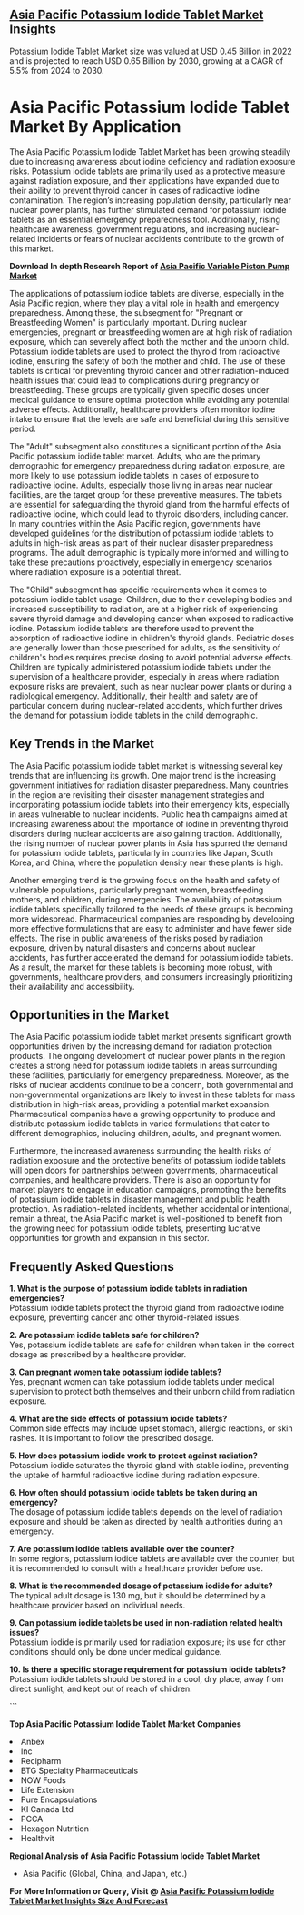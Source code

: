 <h2><a href="https://www.verifiedmarketreports.com/download-sample/?rid=349942&amp;utm_source=Github-Feb&amp;utm_medium=219" target="_blank">Asia Pacific Potassium Iodide Tablet Market</a> Insights</h2><p>Potassium Iodide Tablet Market size was valued at USD 0.45 Billion in 2022 and is projected to reach USD 0.65 Billion by 2030, growing at a CAGR of 5.5% from 2024 to 2030.</p><p><h1>Asia Pacific Potassium Iodide Tablet Market By Application</h1> <p>The Asia Pacific Potassium Iodide Tablet Market has been growing steadily due to increasing awareness about iodine deficiency and radiation exposure risks. Potassium iodide tablets are primarily used as a protective measure against radiation exposure, and their applications have expanded due to their ability to prevent thyroid cancer in cases of radioactive iodine contamination. The region’s increasing population density, particularly near nuclear power plants, has further stimulated demand for potassium iodide tablets as an essential emergency preparedness tool. Additionally, rising healthcare awareness, government regulations, and increasing nuclear-related incidents or fears of nuclear accidents contribute to the growth of this market.</p> <p><p><strong>Download In depth Research Report of <a href="https://www.verifiedmarketreports.com/download-sample/?rid=236118&amp;utm_source=Pulse-Dec&amp;utm_medium=219" target="_blank">Asia Pacific Variable Piston Pump Market</a></strong></p></p> <p>The applications of potassium iodide tablets are diverse, especially in the Asia Pacific region, where they play a vital role in health and emergency preparedness. Among these, the subsegment for "Pregnant or Breastfeeding Women" is particularly important. During nuclear emergencies, pregnant or breastfeeding women are at high risk of radiation exposure, which can severely affect both the mother and the unborn child. Potassium iodide tablets are used to protect the thyroid from radioactive iodine, ensuring the safety of both the mother and child. The use of these tablets is critical for preventing thyroid cancer and other radiation-induced health issues that could lead to complications during pregnancy or breastfeeding. These groups are typically given specific doses under medical guidance to ensure optimal protection while avoiding any potential adverse effects. Additionally, healthcare providers often monitor iodine intake to ensure that the levels are safe and beneficial during this sensitive period.</p> <p>The "Adult" subsegment also constitutes a significant portion of the Asia Pacific potassium iodide tablet market. Adults, who are the primary demographic for emergency preparedness during radiation exposure, are more likely to use potassium iodide tablets in cases of exposure to radioactive iodine. Adults, especially those living in areas near nuclear facilities, are the target group for these preventive measures. The tablets are essential for safeguarding the thyroid gland from the harmful effects of radioactive iodine, which could lead to thyroid disorders, including cancer. In many countries within the Asia Pacific region, governments have developed guidelines for the distribution of potassium iodide tablets to adults in high-risk areas as part of their nuclear disaster preparedness programs. The adult demographic is typically more informed and willing to take these precautions proactively, especially in emergency scenarios where radiation exposure is a potential threat.</p> <p>The "Child" subsegment has specific requirements when it comes to potassium iodide tablet usage. Children, due to their developing bodies and increased susceptibility to radiation, are at a higher risk of experiencing severe thyroid damage and developing cancer when exposed to radioactive iodine. Potassium iodide tablets are therefore used to prevent the absorption of radioactive iodine in children's thyroid glands. Pediatric doses are generally lower than those prescribed for adults, as the sensitivity of children's bodies requires precise dosing to avoid potential adverse effects. Children are typically administered potassium iodide tablets under the supervision of a healthcare provider, especially in areas where radiation exposure risks are prevalent, such as near nuclear power plants or during a radiological emergency. Additionally, their health and safety are of particular concern during nuclear-related accidents, which further drives the demand for potassium iodide tablets in the child demographic.</p> <h2>Key Trends in the Market</h2> <p>The Asia Pacific potassium iodide tablet market is witnessing several key trends that are influencing its growth. One major trend is the increasing government initiatives for radiation disaster preparedness. Many countries in the region are revisiting their disaster management strategies and incorporating potassium iodide tablets into their emergency kits, especially in areas vulnerable to nuclear incidents. Public health campaigns aimed at increasing awareness about the importance of iodine in preventing thyroid disorders during nuclear accidents are also gaining traction. Additionally, the rising number of nuclear power plants in Asia has spurred the demand for potassium iodide tablets, particularly in countries like Japan, South Korea, and China, where the population density near these plants is high.</p> <p>Another emerging trend is the growing focus on the health and safety of vulnerable populations, particularly pregnant women, breastfeeding mothers, and children, during emergencies. The availability of potassium iodide tablets specifically tailored to the needs of these groups is becoming more widespread. Pharmaceutical companies are responding by developing more effective formulations that are easy to administer and have fewer side effects. The rise in public awareness of the risks posed by radiation exposure, driven by natural disasters and concerns about nuclear accidents, has further accelerated the demand for potassium iodide tablets. As a result, the market for these tablets is becoming more robust, with governments, healthcare providers, and consumers increasingly prioritizing their availability and accessibility.</p> <h2>Opportunities in the Market</h2> <p>The Asia Pacific potassium iodide tablet market presents significant growth opportunities driven by the increasing demand for radiation protection products. The ongoing development of nuclear power plants in the region creates a strong need for potassium iodide tablets in areas surrounding these facilities, particularly for emergency preparedness. Moreover, as the risks of nuclear accidents continue to be a concern, both governmental and non-governmental organizations are likely to invest in these tablets for mass distribution in high-risk areas, providing a potential market expansion. Pharmaceutical companies have a growing opportunity to produce and distribute potassium iodide tablets in varied formulations that cater to different demographics, including children, adults, and pregnant women.</p> <p>Furthermore, the increased awareness surrounding the health risks of radiation exposure and the protective benefits of potassium iodide tablets will open doors for partnerships between governments, pharmaceutical companies, and healthcare providers. There is also an opportunity for market players to engage in education campaigns, promoting the benefits of potassium iodide tablets in disaster management and public health protection. As radiation-related incidents, whether accidental or intentional, remain a threat, the Asia Pacific market is well-positioned to benefit from the growing need for potassium iodide tablets, presenting lucrative opportunities for growth and expansion in this sector.</p> <h2>Frequently Asked Questions</h2> <p><strong>1. What is the purpose of potassium iodide tablets in radiation emergencies?</strong><br>Potassium iodide tablets protect the thyroid gland from radioactive iodine exposure, preventing cancer and other thyroid-related issues.</p> <p><strong>2. Are potassium iodide tablets safe for children?</strong><br>Yes, potassium iodide tablets are safe for children when taken in the correct dosage as prescribed by a healthcare provider.</p> <p><strong>3. Can pregnant women take potassium iodide tablets?</strong><br>Yes, pregnant women can take potassium iodide tablets under medical supervision to protect both themselves and their unborn child from radiation exposure.</p> <p><strong>4. What are the side effects of potassium iodide tablets?</strong><br>Common side effects may include upset stomach, allergic reactions, or skin rashes. It is important to follow the prescribed dosage.</p> <p><strong>5. How does potassium iodide work to protect against radiation?</strong><br>Potassium iodide saturates the thyroid gland with stable iodine, preventing the uptake of harmful radioactive iodine during radiation exposure.</p> <p><strong>6. How often should potassium iodide tablets be taken during an emergency?</strong><br>The dosage of potassium iodide tablets depends on the level of radiation exposure and should be taken as directed by health authorities during an emergency.</p> <p><strong>7. Are potassium iodide tablets available over the counter?</strong><br>In some regions, potassium iodide tablets are available over the counter, but it is recommended to consult with a healthcare provider before use.</p> <p><strong>8. What is the recommended dosage of potassium iodide for adults?</strong><br>The typical adult dosage is 130 mg, but it should be determined by a healthcare provider based on individual needs.</p> <p><strong>9. Can potassium iodide tablets be used in non-radiation related health issues?</strong><br>Potassium iodide is primarily used for radiation exposure; its use for other conditions should only be done under medical guidance.</p> <p><strong>10. Is there a specific storage requirement for potassium iodide tablets?</strong><br>Potassium iodide tablets should be stored in a cool, dry place, away from direct sunlight, and kept out of reach of children.</p> ```</p><p><strong>Top Asia Pacific Potassium Iodide Tablet Market Companies</strong></p><div data-test-id=""><p><li>Anbex</li><li> Inc</li><li> Recipharm</li><li> BTG Specialty Pharmaceuticals</li><li> NOW Foods</li><li> Life Extension</li><li> Pure Encapsulations</li><li> KI Canada Ltd</li><li> PCCA</li><li> Hexagon Nutrition</li><li> Healthvit</li></p><div><strong>Regional Analysis of&nbsp;Asia Pacific Potassium Iodide Tablet Market</strong></div><ul><li dir="ltr"><p dir="ltr">Asia Pacific (Global, China, and Japan, etc.)</p></li></ul><p><strong>For More Information or Query, Visit @&nbsp;</strong><strong><a href="https://www.verifiedmarketreports.com/product/potassium-iodide-tablet-market/?utm_source=Github-Feb&amp;utm_medium=219" target="_blank">Asia Pacific Potassium Iodide Tablet Market Insights Size And Forecast</a></strong></p></div><h2>&nbsp;</h2><div data-test-id="">&nbsp;</div>
